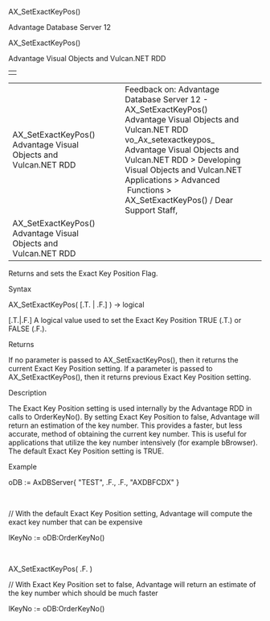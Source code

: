 AX\_SetExactKeyPos()




Advantage Database Server 12  

AX\_SetExactKeyPos()

Advantage Visual Objects and Vulcan.NET RDD

|  |
| --- |
|  |

|  |  |  |  |  |
| --- | --- | --- | --- | --- |
| AX\_SetExactKeyPos()  Advantage Visual Objects and Vulcan.NET RDD |  |  | Feedback on: Advantage Database Server 12 - AX\_SetExactKeyPos() Advantage Visual Objects and Vulcan.NET RDD vo\_Ax\_setexactkeypos\_ Advantage Visual Objects and Vulcan.NET RDD > Developing Visual Objects and Vulcan.NET Applications > Advanced  Functions > AX\_SetExactKeyPos() / Dear Support Staff, |  |
| AX\_SetExactKeyPos()  Advantage Visual Objects and Vulcan.NET RDD |  |  |  |  |

Returns and sets the Exact Key Position Flag.

Syntax

AX\_SetExactKeyPos( [.T. | .F.] ) -> logical

[.T.|.F.] A logical value used to set the Exact Key Position TRUE (.T.) or FALSE (.F.).

Returns

If no parameter is passed to AX\_SetExactKeyPos(), then it returns the current Exact Key Position setting. If a parameter is passed to AX\_SetExactKeyPos(), then it returns previous Exact Key Position setting.

Description

The Exact Key Position setting is used internally by the Advantage RDD in calls to OrderKeyNo(). By setting Exact Key Position to false, Advantage will return an estimation of the key number. This provides a faster, but less accurate, method of obtaining the current key number. This is useful for applications that utilize the key number intensively (for example bBrowser). The default Exact Key Position setting is TRUE.

Example

oDB := AxDBServer{ "TEST", .F., .F., "AXDBFCDX" }

 

// With the default Exact Key Position setting, Advantage will compute the exact key number that can be expensive

lKeyNo := oDB:OrderKeyNo()

 

AX\_SetExactKeyPos( .F. )

// With Exact Key Position set to false, Advantage will return an estimate of the key number which should be much faster

lKeyNo := oDB:OrderKeyNo()
